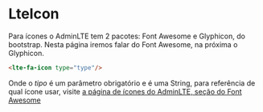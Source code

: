 # LteIcon

Para ícones o AdminLTE tem 2 pacotes: Font Awesome e Glyphicon, do bootstrap. Nesta página iremos falar do Font Awesome, na próxima o Glyphicon.

```html
<lte-fa-icon type="type"/>
```

Onde o _tipo_ é um parâmetro obrigatório e é uma String, para referência de qual ícone usar, visite [a página de ícones do AdminLTE, seção do Font Awesome](https://adminlte.io/themes/AdminLTE/pages/UI/icons.html)
